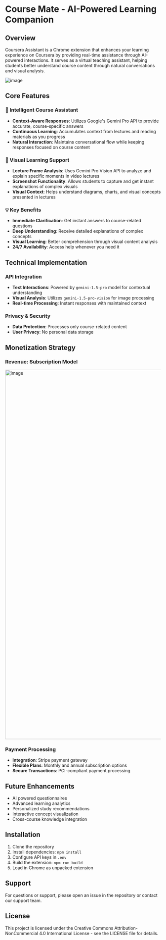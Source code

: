 # Course Mate - AI-Powered Learning Companion

## Overview
Coursera Assistant is a Chrome extension that enhances your learning experience on Coursera by providing real-time assistance through AI-powered interactions. It serves as a virtual teaching assistant, helping students better understand course content through natural conversations and visual analysis.

![image](https://github.com/user-attachments/assets/560fcf42-4d36-456f-a06f-accb8a9a2c9c)

## Core Features

### 🤖 Intelligent Course Assistant
- **Context-Aware Responses**: Utilizes Google's Gemini Pro API to provide accurate, course-specific answers
- **Continuous Learning**: Accumulates context from lectures and reading materials as you progress
- **Natural Interaction**: Maintains conversational flow while keeping responses focused on course content

### 📸 Visual Learning Support
- **Lecture Frame Analysis**: Uses Gemini Pro Vision API to analyze and explain specific moments in video lectures
- **Screenshot Functionality**: Allows students to capture and get instant explanations of complex visuals
- **Visual Context**: Helps understand diagrams, charts, and visual concepts presented in lectures

### 💡 Key Benefits
- **Immediate Clarification**: Get instant answers to course-related questions
- **Deep Understanding**: Receive detailed explanations of complex concepts
- **Visual Learning**: Better comprehension through visual content analysis
- **24/7 Availability**: Access help whenever you need it

## Technical Implementation

### API Integration
- **Text Interactions**: Powered by `gemini-1.5-pro` model for contextual understanding
- **Visual Analysis**: Utilizes `gemini-1.5-pro-vision` for image processing
- **Real-time Processing**: Instant responses with maintained context

### Privacy & Security
- **Data Protection**: Processes only course-related content
- **User Privacy**: No personal data storage

## Monetization Strategy

### Revenue: Subscription Model

<img width="1194" alt="image" src="https://github.com/user-attachments/assets/91610f98-b9b3-4c6c-9450-568091bbe394">



### Payment Processing
- **Integration**: Stripe payment gateway
- **Flexible Plans**: Monthly and annual subscription options
- **Secure Transactions**: PCI-compliant payment processing

## Future Enhancements
- AI powered questionnaires
- Advanced learning analytics
- Personalized study recommendations
- Interactive concept visualization
- Cross-course knowledge integration

## Installation
1. Clone the repository
2. Install dependencies: `npm install`
3. Configure API keys in `.env`
4. Build the extension: `npm run build`
5. Load in Chrome as unpacked extension

## Support
For questions or support, please open an issue in the repository or contact our support team.

## License
This project is licensed under the Creative Commons Attribution-NonCommercial 4.0 International License - see the LICENSE file for details.
